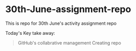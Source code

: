 # 30th-June-assignment-repo

This is repo for 30th June's activity assignment repo

Today's Key take away:
> GitHub's collabrative management
> Creating repo
